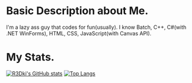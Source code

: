 # Basic Description about Me.
I'm a lazy ass guy that codes for fun(usually).
I know Batch, C++, C#(with .NET WinForms), HTML, CSS, JavaScript(with Canvas API).
# My Stats.

[![R3Dki's GitHub stats](https://github-readme-stats.vercel.app/api?username=R3Dki&theme=codeSTACKr&show_icons=true)](https://github.com/R3Dki)
[![Top Langs](https://github-readme-stats.vercel.app/api/top-langs/?username=R3Dki&layout=compact)](https://github.com/R3Dki)

